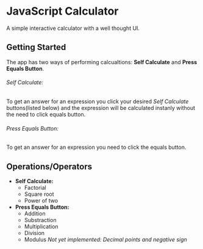 # JavaScript Calculator
A simple interactive calculator with a well thought UI. 

## Getting Started
The app has two ways of performing calcualtions: **Self Calculate** and **Press Equals Button**.

###### Self Calculate:
To get an answer for an expression you click your desired _Self Calculate_ buttons(listed below) and the expression will be calculated instanly without the need to click equals button.

###### Press Equals Button:
To get an answer for an expression you need to click the equals button.

## Operations/Operators
- **Self Calculate:**
  * Factorial
  * Square root	
  * Power of two
- **Press Equals Button:**	
  * Addition
  * Substraction
  * Multiplication
  * Division
  * Modulus 
*Not yet implemented: Decimal points and negative sign*

